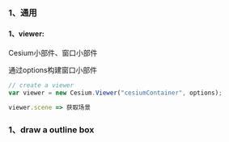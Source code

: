 ### 1、通用

#### 1、viewer: 

Cesium小部件、窗口小部件

通过options构建窗口小部件

````js
// create a viewer 
var viewer = new Cesium.Viewer("cesiumContainer", options);

viewer.scene => 获取场景

````

### 1、draw a outline box

